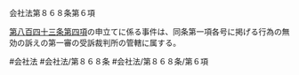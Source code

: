 会社法第８６８条第６項

[第八百四十三条第四項](会社法＿＿＿＿第８４３条第４項)の申立てに係る事件は、同条第一項各号に掲げる行為の無効の訴えの第一審の受訴裁判所の管轄に属する。

#会社法
#会社法/第８６８条
#会社法/第８６８条/第６項
